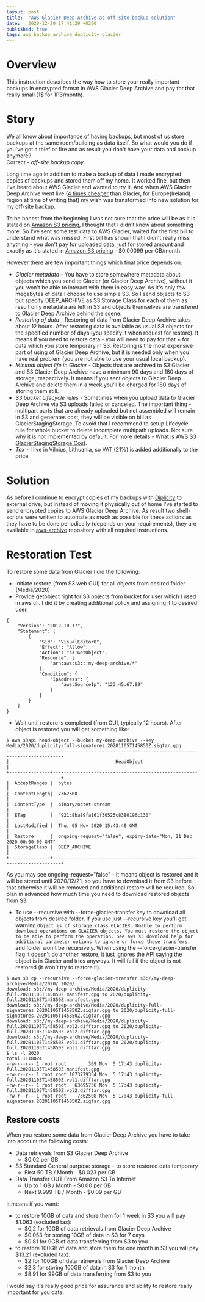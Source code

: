 ```yaml
---
layout: post
title:  "AWS Glacier Deep Archive as off-site backup solution"
date:   2020-12-20 17:41:29 +0200
published: true
tags: aws backup archive duplicity glacier
---
```


# Overview
This instruction describes the way how to store your really important backups in encrypted format in AWS Glacier Deep Archive and pay for that really small (1$ for 1PB/month).

# Story
We all know about importance of having backups, but most of us store backups at the same room/building as data itself. 
So what would you do if you've got a thief or fire and as result you don't have your data and backup anymore?  
Correct - _off-site backup copy_.

Long time ago in addition to make a backup of data I made encrypted copies of backups and stored them off my home. It worked fine, but then I've heard about AWS Glacier and wanted to try it. And when AWS Glacier Deep Archive went live ([4 times cheaper](https://aws.amazon.com/s3/pricing/) than Glacier, for Europe(Ireland) region at time of writing that) my wish was transformed into new solution for my off-site backup.

To be honest from the beginning I was not sure that the price will be as it is stated on [Amazon S3 pricing](https://aws.amazon.com/s3/pricing/), I thought that I didn't know about something more. So I've sent some test data to AWS Glacier, waited for the first bill to understand what was missed. First bill has shown that I didn't really miss anything - you don't pay for uploaded data, just for stored amount and exactly as it's stated in [Amazon S3 pricing](https://aws.amazon.com/s3/pricing/) - $0.00099 per GB/month.

However there are few important things which final price depends on:
- _Glacier metadata_ - You have to store somewhere metadata about objects which you send to Glacier (or Glacier Deep Archive), without it you won't be able to interact with them in easy way. As it's only few megabytes of data I choose to use simple S3. So I send objects to S3 but specify DEEP_ARCHIVE as S3 Storage Class for each of them as result only metadata are left in S3 and objects themselves are transfered to Glacier Deep Archive behind the scene.
- _Restoring of data_ - Restoring of data from Glacier Deep Archive takes about 12 hours. After restoring data is available as usual S3 objects for the specified number of days (you specify it when request for restore). It means if you need to restore data - you will need to pay for that + for data which you store temporary in S3. Restoring is the most expensive part of using of Glacier Deep Archive, but it is needed only when you have real problem (you are not able to use your usual local backup).
- _Minimal object life in Glacier_ - Objects that are archived to S3 Glacier and S3 Glacier Deep Archive have a minimum 90 days and 180 days of storage, respectively. It means if you sent objects to Glacier Deep Archive and delete them in a week you'll be charged for 180 days of storing them still.
- _S3 bucket Lifecycle rules_ - Sometimes when you upload data to Glacier Deep Archive via S3 uploads failed or canceled. The important thing - multipart parts that are already uploaded but not assembled will remain in S3 and generates cost, they will be visible on bill as GlacierStagingStorage. To avoid that I recommend to setup Lifecycle rule for whole bucket to delete incomplete multipath uploads. Not sure why it is not implemented by default. For more details - [What is AWS S3 GlacierStagingStorage Cost](https://ystatit.medium.com/what-is-aws-s3-glacierstagingstorage-cost-a0c0be216589).
- _Tax_ - I live in Vilnius, Lithuania, so VAT (21%) is added additionally to the price

# Solution
As before I continue to encrypt copies of my backups with [Diplicity](http://duplicity.nongnu.org/) to external drive, but instead of moving it physically out of home I've started to send encrypted copies to AWS Glacier Deep Archive.
As result two shell-scripts were written to automate as much as possible for these actions as they have to be done periodically (depends on your requirements), they are available in [aws-archive](https://github.com/212850a/aws-archive) repository with all required instructions.

# Restoration Test
To restore some data from Glacier I did the following:
- Initiate restore (from S3 web GUI) for all objects from desired folder (Media/2020)
- Provide getobject right for S3 objects from bucket for user which I used in aws cli. I did it by creating additional policy and assigning it to desired user.
```
{
    "Version": "2012-10-17",
    "Statement": [
        {
            "Sid": "VisualEditor0",
            "Effect": "Allow",
            "Action": "s3:GetObject",
            "Resource": [
                "arn:aws:s3:::my-deep-archive/*"
            ],
            "Condition": {
                "IpAddress": {
                    "aws:SourceIp": "123.45.67.89"
                }
            }
        }
    ]
}
```
- Wait until restore is completed (from GUI, typically 12 hours). After object is restored you will get something like:
```
$ aws s3api head-object --bucket my-deep-archive --key Media/2020/duplicity-full-signatures.20201105T145850Z.sigtar.gpg
-------------------------------------------------------------------------------------------
|                                       HeadObject                                        |
+---------------+-------------------------------------------------------------------------+
|  AcceptRanges |  bytes                                                                  |
|  ContentLength|  7362508                                                                |
|  ContentType  |  binary/octet-stream                                                    |
|  ETag         |  "921c8ba89fa161f30525c8380196c130"                                     |
|  LastModified |  Thu, 05 Nov 2020 15:43:48 GMT                                          |
|  Restore      |  ongoing-request="false", expiry-date="Mon, 21 Dec 2020 00:00:00 GMT"   |
|  StorageClass |  DEEP_ARCHIVE                                                           |
+---------------+-------------------------------------------------------------------------+
```
As you may see ongoing-request="false" - it means object is restored and it will be stored until 2020/12/21, so you have to download it from S3 before that otherwise it will be removed and additional restore will be required. So plan in advanced how much time you need to download restored objects from S3.
- To use --recursive with --force-glacier-transfer key to download all objects from desired folder. If you use just --recursive key you'll get warning `Object is of storage class GLACIER. Unable to perform download operations on GLACIER objects. You must restore the object to be able to perform the operation. See aws s3 download help for additional parameter options to ignore or force these transfers.` and folder won't be recursively. When using the --force-glacier-transfer flag it doesn't do another restore, it just ignores the API saying the object is in Glacier and tries anyways. It will fail if the object is not restored (it won't try to restore it).

```
$ aws s3 cp --recursive --force-glacier-transfer s3://my-deep-archive/Media/2020/ 2020/
download: s3://my-deep-archive/Media/2020/duplicity-full.20201105T145850Z.manifest.gpg to 2020/duplicity-full.20201105T145850Z.manifest.gpg
download: s3://my-deep-archive/Media/2020/duplicity-full-signatures.20201105T145850Z.sigtar.gpg to 2020/duplicity-full-signatures.20201105T145850Z.sigtar.gpg
download: s3://my-deep-archive/Media/2020/duplicity-full.20201105T145850Z.vol2.difftar.gpg to 2020/duplicity-full.20201105T145850Z.vol2.difftar.gpg
download: s3://my-deep-archive/Media/2020/duplicity-full.20201105T145850Z.vol1.difftar.gpg to 2020/duplicity-full.20201105T145850Z.vol1.difftar.gpg
$ ls -l 2020
total 1118024
-rw-r--r-- 1 root root        369 Nov  5 17:43 duplicity-full.20201105T145850Z.manifest.gpg
-rw-r--r-- 1 root root 1073779354 Nov  5 17:43 duplicity-full.20201105T145850Z.vol1.difftar.gpg
-rw-r--r-- 1 root root   63695756 Nov  5 17:43 duplicity-full.20201105T145850Z.vol2.difftar.gpg
-rw-r--r-- 1 root root    7362508 Nov  5 17:43 duplicity-full-signatures.20201105T145850Z.sigtar.gpg

```

## Restore costs
When you restore some data from Glacier Deep Archive you have to take into account the following costs:
* Data retrievals from S3 Glacier Deep Archive
	* $0.02 per GB 
* S3 Standard General purpose storage - to store restored data temporary
	* First 50 TB / Month - $0.023 per GB
* Data Transfer OUT From Amazon S3 To Internet
	* Up to 1 GB / Month - $0.00 per GB
	* Next 9.999 TB / Month	- $0.09 per GB


It means if you want:
* to restore 10GB of data and store them for 1 week in S3 you will pay $1.063 (excluded tax):
	* $0,2 for 10GB of data retrievals from Glacier Deep Archive
	* $0.053 for storing 10GB of data in S3 for 7 days
	* $0.81 for 9GB of data transferring from S3 to you
* to restore 100GB of data and store them for one month in S3 you will pay $13.21 (excluded tax):
	* $2 for 100GB of data retrievals from Glacier Deep Archive
	* $2.3 for storing 100GB of data in S3 for 1 month
	* $8.91 for 99GB of data transferring from S3 to you

I would say it's really good price for assurance and ability to restore really important for you data.

